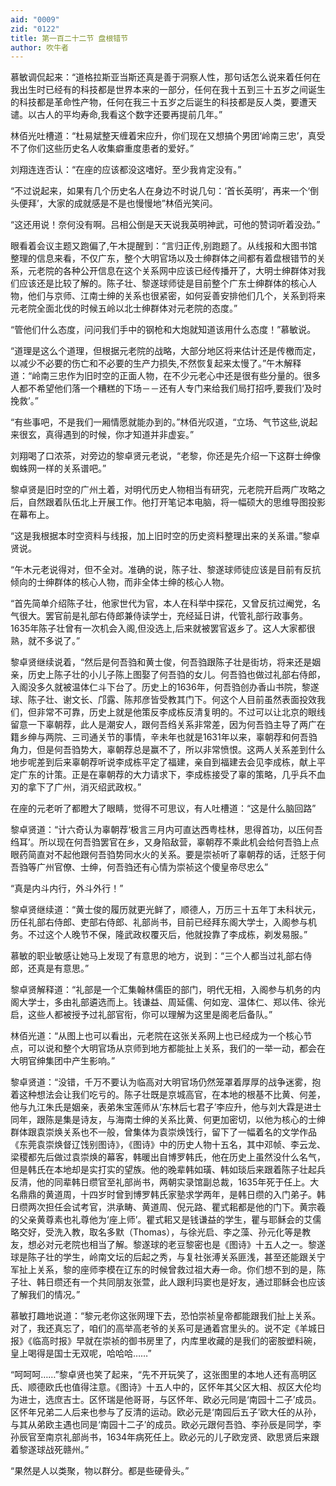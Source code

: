 ```yaml
---
aid: "0009"
zid: "0122"
title: 第一百二十二节 盘根错节
author: 吹牛者
---
```


慕敏调侃起来：“道格拉斯亚当斯还真是善于洞察人性，那句话怎么说来着任何在我出生时已经有的科技都是世界本来的一部分，任何在我十五到三十五岁之间诞生的科技都是革命性产物，任何在我三十五岁之后诞生的科技都是反人类，要遭天谴。以古人的平均寿命,我看这个数字还要再提前几年。”

林佰光吐槽道：“杜易斌整天缠着宋应升，你们现在又想搞个男团‘岭南三忠’，真受不了你们这些历史名人收集癖重度患者的爱好。”

刘翔连连否认：“在座的应该都没这嗜好。至少我肯定没有。”

“不过说起来，如果有几个历史名人在身边不时说几句：‘首长英明’，再来一个‘倒头便拜’，大家的成就感是不是也慢慢地”林佰光笑问。

“这还用说！奈何没有啊。吕相公倒是天天说我英明神武，可他的赞词听着没劲。”

眼看着会议主题又跑偏了,午木提醒到：“言归正传,别跑题了。从线报和大图书馆整理的信息来看，不仅广东，整个大明官场以及士绅群体之间都有着盘根错节的关系，元老院的各种公开信息在这个关系网中应该已经传播开了，大明士绅群体对我们应该还是比较了解的。陈子壮、黎遂球师徒是目前整个广东士绅群体的核心人物，他们与京师、江南士绅的关系也很紧密，如何妥善安排他们几个，关系到将来元老院全面北伐的时候五岭以北士绅群体对元老院的态度。”

“管他们什么态度，问问我们手中的钢枪和大炮就知道该用什么态度！”慕敏说。

“道理是这么个道理，但根据元老院的战略，大部分地区将来估计还是传檄而定，以减少不必要的伤亡和不必要的生产力损失,不然恢复起来太慢了。”午木解释道：“岭南三忠作为旧时空的正面人物，在不少元老心中还是很有些分量的。很多人都不希望他们落一个糟糕的下场－－还有人专门来给我们局打招呼,要我们‘及时挽救’。”



“有些事吧，不是我们一厢情愿就能办到的。”林佰光叹道，“立场、气节这些,说起来很玄，真得遇到的时候，你才知道并非虚妄。”

刘翔喝了口浓茶，对旁边的黎卓贤元老说，“老黎，你还是先介绍一下这群士绅像蜘蛛网一样的关系谱吧。”

黎卓贤是旧时空的广州土着，对明代历史人物相当有研究，元老院开启两广攻略之后，自然跟着队伍北上开展工作。他打开笔记本电脑，将一幅硕大的思维导图投影在幕布上。

“这是我根据本时空资料与线报，加上旧时空的历史资料整理出来的关系谱。”黎卓贤说。

“午木元老说得对，但不全对。准确的说，陈子壮、黎遂球师徒应该是目前有反抗倾向的士绅群体的核心人物，而非全体士绅的核心人物。

“首先简单介绍陈子壮，他家世代为官，本人在科举中探花，又曾反抗过阉党，名气很大。罢官前是礼部右侍郎兼侍读学士，充经延日讲，代管礼部行政事务。1635年陈子壮曾有一次机会入阁,但没选上,后来就被罢官返乡了。这人大家都很熟，就不多说了。”

黎卓贤继续说着，“然后是何吾驺和黄士俊，何吾驺跟陈子壮是街坊，将来还是姻亲，历史上陈子壮的小儿子陈上图娶了何吾驺的女儿。何吾驺也做过礼部右侍郎，入阁没多久就被温体仁斗下台了。历史上的1636年，何吾驺创办香山书院，黎遂球、陈子壮、谢文长、邝露、陈邦彦皆受教其门下。何这个人目前虽然表面投效我们，但非常不可靠，历史上就是他策反李成栋反清复明的。不过可以让北京的眼线留意一下辜朝荐，此人是潮安人，跟何吾绉关系非常差，因为何吾驺主导了两广在籍乡绅与两院、三司通关节的事情，辛未年也就是1631年以来，辜朝荐和何吾驺角力，但是何吾驺势大，辜朝荐总是赢不了，所以非常愤恨。这两人关系差到什么地步呢差到后来辜朝荐听说李成栋平定了福建，亲自到福建去会见李成栋，献上平定广东的计策。正是在辜朝荐的大力请求下，李成栋接受了辜的策略，几乎兵不血刃的拿下了广州，消灭绍武政权。”

在座的元老听了都瞪大了眼睛，觉得不可思议，有人吐槽道：“这是什么脑回路”

黎卓贤道：“计六奇认为辜朝荐‘极言三月内可直达西粤桂林，思得首功，以压何吾绉耳’。所以现在何吾驺罢官在乡，又身陷敌营，辜朝荐不乘此机会给何吾驺上点眼药简直对不起他跟何吾驺势同水火的关系。要是崇祯听了辜朝荐的话，迁怒于何吾驺等广州官僚、士绅，何吾驺还有心情为崇祯这个傻皇帝尽忠么”

“真是内斗内行，外斗外行！”

黎卓贤继续道：“黄士俊的履历就更光鲜了，顺德人，万历三十五年丁未科状元，历任礼部右侍郎、吏部右侍郎、礼部尚书，目前已经拜东阁大学士，入阁参与机务。不过这个人晚节不保，隆武政权覆灭后，他就投靠了李成栋，剃发易服。”

慕敏的职业敏感让她马上发现了有意思的地方，说到：“三个人都当过礼部右侍郎，还真是有意思。”

黎卓贤解释道：“礼部是一个汇集翰林儒臣的部门，明代无相，入阁参与机务的内阁大学士，多由礼部遴选而上。钱谦益、周延儒、何如宠、温体仁、郑以伟、徐光启，这些人都被授予过礼部官衔，你可以理解为这里是阁老后备队。”

林佰光道：“从图上也可以看出，元老院在这张关系网上也已经成为一个核心节点，可以说和整个大明官场从京师到地方都能扯上关系，我们的一举一动，都会在大明官绅集团中产生影响。”

黎卓贤道：“没错，千万不要认为临高对大明官场仍然笼罩着厚厚的战争迷雾，抱着这种想法会让我们吃亏的。陈子壮既是京城高官，在本地的根基不比黄、何差，他与九江朱氏是姻亲，表弟朱宝莲师从‘东林后七君子’李应升，他与刘大霖是进士同年，跟陈是集是诗友，与海南士绅的关系比黄、何更加密切，以他为核心的士绅群体跟袁崇焕关系也不一般，曾集体为袁崇焕饯行，留下了一幅着名的文学作品《东莞袁崇焕督辽饯别图诗》，《图诗》中的历史人物十五名，其中邓帧、李云龙、梁稷都先后做过袁崇焕的幕客，韩暖出自博罗韩氏，他在历史上虽然没什么名气，但是韩氏在本地却是实打实的望族。他的晚辈韩如璜、韩如琰后来跟着陈子壮起兵反清，他的同辈韩日缵官至礼部尚书，两朝实录馆副总裁，1635年死于任上。大名鼎鼎的黄道周，十四岁时曾到博罗韩氏家塾求学两年，是韩日缵的入门弟子。韩日缵两次担任会试考官，洪承畴、黄道周、倪元路、瞿式耜都是他的门下。黄宗羲的父亲黄尊素也礼尊他为‘座上师’。瞿式耜又是钱谦益的学生，瞿与耶稣会的艾儒略交好，受洗入教，取名多默（Thomas），与徐光启、李之藻、孙元化等是教友，想必对元老院也相当了解。黎遂球的老豆黎密也是《图诗》十五人之一。黎遂球是陈子壮的学生，岭南文坛的后起之秀，与复社张溥关系匪浅，甚至还能跟关宁军扯上关系，黎的座师李模在辽东的时候曾救过祖大寿一命。你们想不到的是，陈子壮、韩日缵还有一个共同朋友张萱，此人跟利玛窦也是好友，通过耶稣会也应该了解我们的情况。”

慕敏打趣地说道：“黎元老你这张网理下去，恐怕崇祯皇帝都能跟我们扯上关系。对了，我还真忘了，咱们的高举高老爷的关系可是通着宫里头的。说不定《羊城日报》《临高时报》早就在崇祯的御书房里了，内库里收藏的是我们的密胺塑料碗，皇上喝得是国士无双呢，哈哈哈……”

“呵呵呵……”黎卓贤也笑了起来，“先不开玩笑了，这张图里的本地人还有高明区氏、顺德欧氏也值得注意。《图诗》十五人中的，区怀年其父区大相、叔区大伦均为进士，选庶吉士。区怀瑞是他哥哥，与区怀年、欧必元同是‘南园十二子’成员。区怀年兄弟二人后来也参与了反清的运动。欧必元是‘南园后五子’欧大任的从孙，与其从弟欧主遇也同是‘南园十二子’的成员。欧必元跟何吾驺、李孙辰是同学，李孙辰官至南京礼部尚书，1634年病死任上。欧必元的儿子欧宠贤、欧思贤后来跟着黎遂球战死赣州。”

“果然是人以类聚，物以群分。都是些硬骨头。”

